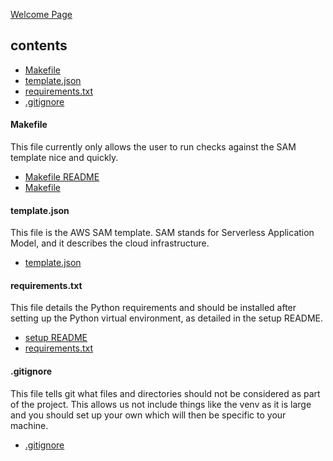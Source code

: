 [Welcome Page](../README.md)

## __contents__
* [Makefile](#makefile)
* [template.json](#templatejson)
* [requirements.txt](#requirementstxt)
* [.gitignore](#gitignore)

#### __Makefile__
This file currently only allows the user to run checks against the SAM template nice and quickly.  
* [Makefile README](./MAKEFILES_README.md)  
* [Makefile](../Makefile)

#### __template.json__
This file is the AWS SAM template. SAM stands for Serverless Application Model, and it describes the cloud infrastructure.  
* [template.json](../template.json)

#### __requirements.txt__
This file details the Python requirements and should be installed after setting up the Python virtual environment, as detailed in the setup README.
* [setup README](./SET_UP_README.md)
* [requirements.txt](../requirements.txt)

#### __.gitignore__
This file tells git what files and directories should not be considered as part of the project. This allows us not include things like the venv as it is large and you should set up your own which will then be specific to your machine.
* [.gitignore](../.gitignore)
